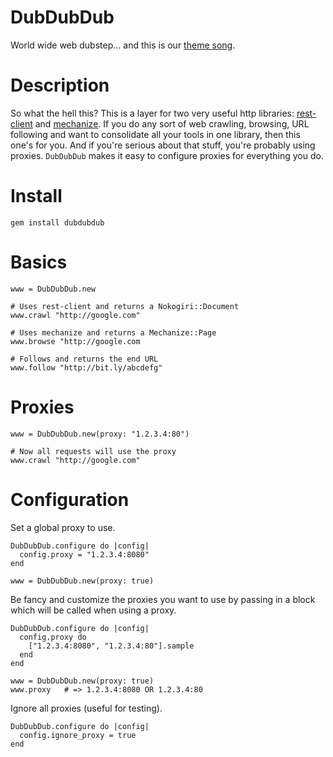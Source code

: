 DubDubDub
=========

World wide web dubstep... and this is our [theme song](http://www.youtube.com/watch?v=OR6AV9yJPoM).

Description
===========

So what the hell this? This is a layer for two very useful http libraries: [rest-client](https://github.com/archiloque/rest-client) and [mechanize](https://github.com/sparklemotion/mechanize). If you do any sort of web crawling, browsing, URL following and want to consolidate all your tools in one library, then this one's for you. And if you're serious about that stuff, you're probably using proxies. `DubDubDub` makes it easy to configure proxies for everything you do.

Install
=======

    gem install dubdubdub
    
Basics
======

    www = DubDubDub.new
    
    # Uses rest-client and returns a Nokogiri::Document
    www.crawl "http://google.com"
    
    # Uses mechanize and returns a Mechanize::Page
    www.browse "http://google.com
    
    # Follows and returns the end URL
    www.follow "http://bit.ly/abcdefg"

Proxies
=======

    www = DubDubDub.new(proxy: "1.2.3.4:80")
    
    # Now all requests will use the proxy
    www.crawl "http://google.com"
    
Configuration
=============

Set a global proxy to use.

    DubDubDub.configure do |config|
      config.proxy = "1.2.3.4:8080"
    end
    
    www = DubDubDub.new(proxy: true)

Be fancy and customize the proxies you want to use by passing in a block which will be called when using a proxy. 

    DubDubDub.configure do |config|
      config.proxy do
        ["1.2.3.4:8080", "1.2.3.4:80"].sample
      end
    end
    
    www = DubDubDub.new(proxy: true)
    www.proxy   # => 1.2.3.4:8080 OR 1.2.3.4:80
    
Ignore all proxies (useful for testing).

    DubDubDub.configure do |config|
      config.ignore_proxy = true
    end
    
    
    